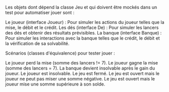 Les objets dont dépend la classe Jeu et qui doivent être mockés dans un test pour automatiser jouer sont :

Le joueur (interface Joueur) : Pour simuler les actions du joueur telles que la mise, le débit et le crédit.
Les dés (interface De) : Pour simuler les lancers des dés et obtenir des résultats prévisibles.
La banque (interface Banque) : Pour simuler les interactions avec la banque telles que le crédit, le débit et la vérification de sa solvabilité.


Scénarios (classes d'équivalence) pour tester jouer :

Le joueur perd la mise (somme des lancers != 7).
Le joueur gagne la mise (somme des lancers = 7).
La banque devient insolvable après le gain du joueur.
Le joueur est insolvable.
Le jeu est fermé.
Le jeu est ouvert mais le joueur ne peut pas miser une somme négative.
Le jeu est ouvert mais le joueur mise une somme supérieure à son solde.
